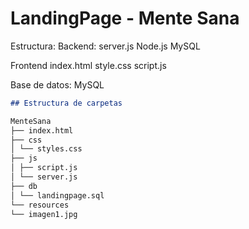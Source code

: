 # LandingPage - Mente Sana

Estructura:
Backend:
server.js
Node.js
MySQL

Frontend
index.html
style.css
script.js

Base de datos:
MySQL

```markdown
## Estructura de carpetas

MenteSana
├── index.html
├── css
│ └── styles.css
├── js
│ ├── script.js
│ └── server.js
├── db
│ └── landingpage.sql
└── resources
└── imagen1.jpg
```
